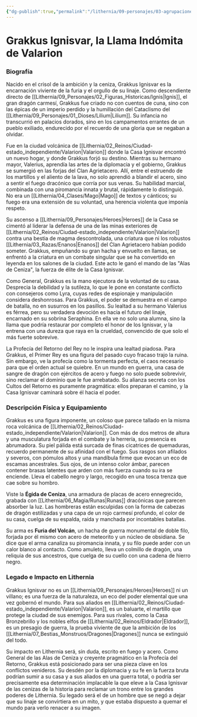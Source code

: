 ```yaml
---
{"dg-publish":true,"permalink":"/lithernia/09-personajes/03-agrupaciones/casa-ignisvar/grakkus-ignisvar/","tags":["[lithernia","personajes","casa ignisvar","general","dracónico","Valarion"]}
---
```


# Grakkus Ignisvar, la Llama Indómita de Valarion

### Biografía

Nacido en el crisol de la ambición y la ceniza, Grakkus Ignisvar es la encarnación viviente de la furia y el orgullo de su linaje. Como descendiente directo de [[Lithernia/09_Personajes/02_Figuras_Historicas/Ignis\|Ignis]], el gran dragón carmesí, Grakkus fue criado no con cuentos de cuna, sino con las épicas de un imperio perdido y la humillación del Cataclismo del [[Lithernia/09_Personajes/01_Dioses/Lilium\|Lilium]]. Su infancia no transcurrió en palacios dorados, sino en los campamentos errantes de un pueblo exiliado, endurecido por el recuerdo de una gloria que se negaban a olvidar.

Fue en la ciudad volcánica de [[Lithernia/02_Reinos/Ciudad-estado_independiente/Valarion\|Valarion]] donde la Casa Ignisvar encontró un nuevo hogar, y donde Grakkus forjó su destino. Mientras su hermano mayor, Valerius, aprendía las artes de la diplomacia y el gobierno, Grakkus se sumergió en las forjas del Clan Agrietacero. Allí, entre el estruendo de los martillos y el aliento de la lava, no solo aprendió a blandir el acero, sino a sentir el fuego dracónico que corría por sus venas. Su habilidad marcial, combinada con una piromancia innata y brutal, rápidamente lo distinguió. No era un [[Lithernia/04_Clases/Mago\|Mago]] de textos y cánticos; su fuego era una extensión de su voluntad, una herencia violenta que imponía respeto.

Su ascenso a [[Lithernia/09_Personajes/Heroes\|Heroes]] de la Casa se cimentó al liderar la defensa de una de las minas exteriores de [[Lithernia/02_Reinos/Ciudad-estado_independiente/Valarion\|Valarion]] contra una bestia de magma descontrolada, una criatura que ni los robustos [[Lithernia/03_Razas/Enanos\|Enanos]] del Clan Agrietacero habían podido someter. Grakkus, empuñando su gran hacha y envuelto en llamas, se enfrentó a la criatura en un combate singular que se ha convertido en leyenda en los salones de la ciudad. Este acto le ganó el mando de las "Alas de Ceniza", la fuerza de élite de la Casa Ignisvar.

Como General, Grakkus es la mano ejecutora de la voluntad de su casa. Desprecia la debilidad y la sutileza, lo que le pone en constante conflicto con consejeros como Lyra, cuyas redes de espionaje y manipulación considera deshonrosas. Para Grakkus, el poder se demuestra en el campo de batalla, no en susurros en los pasillos. Su lealtad a su hermano Valerius es férrea, pero su verdadera devoción es hacia el futuro del linaje, encarnado en su sobrina Seraphina. En ella ve no solo una alumna, sino la llama que podría restaurar por completo el honor de los Ignisvar, y la entrena con una dureza que raya en la crueldad, convencido de que solo el más fuerte sobrevive.

La Profecía del Retorno del Rey no le inspira una lealtad piadosa. Para Grakkus, el Primer Rey es una figura del pasado cuyo fracaso trajo la ruina. Sin embargo, ve la profecía como la tormenta perfecta, el caos necesario para que el orden actual se quiebre. En un mundo en guerra, una casa de sangre de dragón con ejércitos de acero y fuego no solo puede sobrevivir, sino reclamar el dominio que le fue arrebatado. Su alianza secreta con los Cultos del Retorno es puramente pragmática: ellos preparan el camino, y la Casa Ignisvar caminará sobre él hacia el poder.

### Descripción Física y Equipamiento

Grakkus es una figura imponente, un coloso que parece tallado en la misma roca volcánica de [[Lithernia/02_Reinos/Ciudad-estado_independiente/Valarion\|Valarion]]. Con más de dos metros de altura y una musculatura forjada en el combate y la herrería, su presencia es abrumadora. Su piel pálida está surcada de finas cicatrices de quemaduras, recuerdo permanente de su afinidad con el fuego. Sus rasgos son afilados y severos, con pómulos altos y una mandíbula firme que evocan un eco de escamas ancestrales. Sus ojos, de un intenso color ámbar, parecen contener brasas latentes que arden con más fuerza cuando su ira se enciende. Lleva el cabello negro y largo, recogido en una tosca trenza que cae sobre su hombro.

Viste la **Égida de Ceniza**, una armadura de placas de acero ennegrecido, grabada con [[Lithernia/06_Magia/Runas\|Runas]] dracónicas que parecen absorber la luz. Las hombreras están esculpidas con la forma de cabezas de dragón estilizadas y una capa de un rojo carmesí profundo, el color de su casa, cuelga de su espalda, raída y manchada por incontables batallas.

Su arma es **Furia del Volcán**, un hacha de guerra monumental de doble filo, forjada por él mismo con acero de meteorito y un núcleo de obsidiana. Se dice que el arma canaliza su piromancia innata, y su filo puede arder con un calor blanco al contacto. Como amuleto, lleva un colmillo de dragón, una reliquia de sus ancestros, que cuelga de su cuello con una cadena de hierro negro.

### Legado e Impacto en Lithernia

Grakkus Ignisvar no es un [[Lithernia/09_Personajes/Heroes\|Heroes]] ni un villano; es una fuerza de la naturaleza, un eco del poder elemental que una vez gobernó el mundo. Para sus aliados en [[Lithernia/02_Reinos/Ciudad-estado_independiente/Valarion\|Valarion]], es un baluarte, el martillo que protege la ciudad de sus enemigos. Para sus rivales, como la Casa Bronzebrillo y los nobles elfos de [[Lithernia/02_Reinos/Eldrador\|Eldrador]], es un presagio de guerra, la prueba viviente de que la ambición de los [[Lithernia/07_Bestias_Monstruos/Dragones\|Dragones]] nunca se extinguió del todo.

Su impacto en Lithernia será, sin duda, escrito en fuego y acero. Como General de las Alas de Ceniza y creyente pragmático en la Profecía del Retorno, Grakkus está posicionado para ser una pieza clave en los conflictos venideros. Su desdén por la diplomacia y su fe en la fuerza bruta podrían sumir a su casa y a sus aliados en una guerra total, o podría ser precisamente esa determinación implacable la que eleve a la Casa Ignisvar de las cenizas de la historia para reclamar un trono entre los grandes poderes de Lithernia. Su legado será el de un hombre que se negó a dejar que su linaje se convirtiera en un mito, y que estaba dispuesto a quemar el mundo para verlo renacer a su imagen.